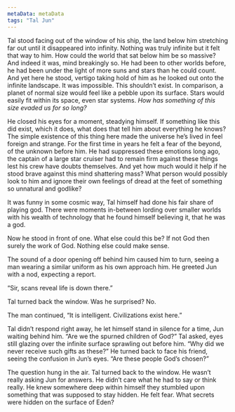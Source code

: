 ```yaml
---
metaData: metaData
tags: "Tal Jun"
---
```


Tal stood facing out of the window of his ship, the land below him stretching far out until it disappeared into infinity. Nothing was truly infinite but it felt that way to him. How could the world that sat below him be so massive? And indeed it was, mind breakingly so. He had been to other worlds before, he had been under the light of more suns and stars than he could count. And yet here he stood, vertigo taking hold of him as he looked out onto the infinite landscape. It was impossible. This shouldn’t exist. In comparison, a planet of normal size would feel like a pebble upon its surface. Stars would easily fit within its space, even star systems. *How has something of this size evaded us for so long?* 

He closed his eyes for a moment, steadying himself. If something like this did exist, which it does, what does that tell him about everything he knows? The simple existence of this thing here made the universe he’s lived in feel foreign and strange. For the first time in years he felt a fear of the beyond, of the unknown before him. He had suppressed these emotions long ago, the captain of a large star cruiser had to remain firm against these things lest his crew have doubts themselves. And yet how much would it help if he stood brave against this mind shattering mass? What person would possibly look to him and ignore their own feelings of dread at the feet of something so unnatural and godlike? 

It was funny in some cosmic way, Tal himself had done his fair share of playing god. There were moments in-between lording over smaller worlds with his wealth of technology that he found himself believing it, that he was a god. 

Now he stood in front of one. What else could this be? If not God then surely the work of God. Nothing else could make sense. 

The sound of a door opening off behind him caused him to turn, seeing a man wearing a similar uniform as his own approach him. He greeted Jun with a nod, expecting a report.

“Sir, scans reveal life is down there.”

Tal turned back the window. Was he surprised? No. 

The man continued, “It is intelligent. Civilizations exist here.”

Tal didn’t respond right away, he let himself stand in silence for a time, Jun waiting behind him. “Are we the spurned children of God?” Tal asked, eyes still glazing over the infinite surface sprawling out before him. “Why did we never receive such gifts as these?” He turned back to face his friend, seeing the confusion in Jun’s eyes. “Are these people God’s chosen?”

The question hung in the air. Tal turned back to the window. He wasn’t really asking Jun for answers. He didn’t care what he had to say or think really. He knew somewhere deep within himself they stumbled upon something that was supposed to stay hidden. He felt fear. What secrets were hidden on the surface of Eden?